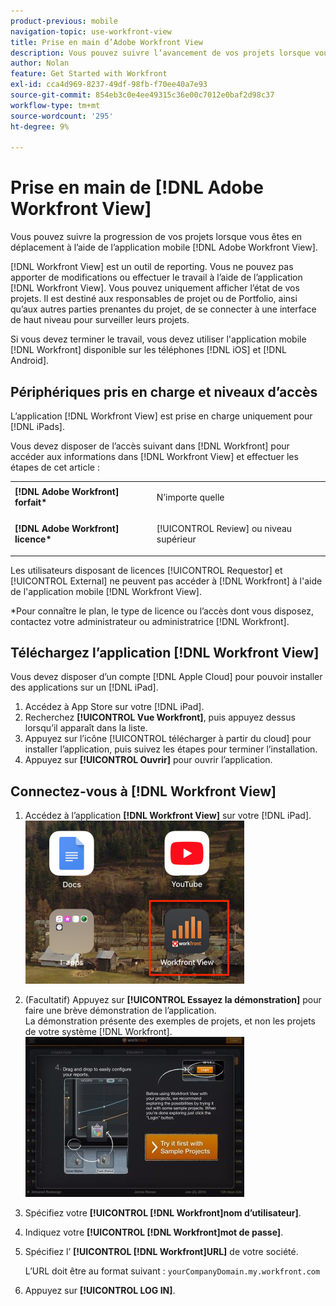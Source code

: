 ```yaml
---
product-previous: mobile
navigation-topic: use-workfront-view
title: Prise en main d’Adobe Workfront View
description: Vous pouvez suivre l’avancement de vos projets lorsque vous êtes en déplacement à l’aide de l’application mobile  [!DNL Adobe Workfront] View mobile app.
author: Nolan
feature: Get Started with Workfront
exl-id: cca4d969-8237-49df-98fb-f70ee40a7e93
source-git-commit: 854eb3c0e4ee49315c36e00c7012e0baf2d98c37
workflow-type: tm+mt
source-wordcount: '295'
ht-degree: 9%

---
```


# Prise en main de [!DNL Adobe Workfront View]

Vous pouvez suivre la progression de vos projets lorsque vous êtes en déplacement à l’aide de l’application mobile [!DNL Adobe Workfront View].

[!DNL Workfront View] est un outil de reporting. Vous ne pouvez pas apporter de modifications ou effectuer le travail à l’aide de l’application [!DNL Workfront View]. Vous pouvez uniquement afficher l’état de vos projets. Il est destiné aux responsables de projet ou de Portfolio, ainsi qu’aux autres parties prenantes du projet, de se connecter à une interface de haut niveau pour surveiller leurs projets.

Si vous devez terminer le travail, vous devez utiliser l&#39;application mobile [!DNL Workfront] disponible sur les téléphones [!DNL iOS] et [!DNL Android].

## Périphériques pris en charge et niveaux d’accès

L’application [!DNL Workfront View] est prise en charge uniquement pour [!DNL iPads].

Vous devez disposer de l’accès suivant dans [!DNL Workfront] pour accéder aux informations dans [!DNL Workfront View] et effectuer les étapes de cet article :

<table style="table-layout:auto"> 
 <col> 
 </col> 
 <col> 
 </col> 
 <tbody> 
  <tr> 
   <td role="rowheader"><strong>[!DNL Adobe Workfront] forfait*</strong></td> 
   <td> <p>N’importe quelle</p> </td> 
  </tr> 
  <tr> 
   <td role="rowheader"><strong>[!DNL Adobe Workfront] licence*</strong></td> 
   <td> <p>[!UICONTROL Review] ou niveau supérieur</p> </td> 
  </tr> 
 </tbody> 
</table>

Les utilisateurs disposant de licences [!UICONTROL Requestor] et [!UICONTROL External] ne peuvent pas accéder à [!DNL Workfront] à l&#39;aide de l&#39;application mobile [!DNL Workfront View].

&#42;Pour connaître le plan, le type de licence ou l’accès dont vous disposez, contactez votre administrateur ou administratrice [!DNL Workfront].

## Téléchargez l’application [!DNL Workfront View]

Vous devez disposer d’un compte [!DNL Apple Cloud] pour pouvoir installer des applications sur un [!DNL iPad].

1. Accédez à App Store sur votre [!DNL iPad].
1. Recherchez **[!UICONTROL Vue Workfront]**, puis appuyez dessus lorsqu’il apparaît dans la liste.
1. Appuyez sur l’icône [!UICONTROL télécharger à partir du cloud] pour installer l’application, puis suivez les étapes pour terminer l’installation.
1. Appuyez sur **[!UICONTROL Ouvrir]** pour ouvrir l’application.

## Connectez-vous à [!DNL Workfront View]

1. Accédez à l’application **[!DNL Workfront View]** sur votre [!DNL iPad].\
   ![workfront_view_app_Adobe.png](assets/workfront-view-app-adobe-350x261.png)

1. (Facultatif) Appuyez sur **[!UICONTROL Essayez la démonstration]** pour faire une brève démonstration de l’application.\
   La démonstration présente des exemples de projets, et non les projets de votre système [!DNL Workfront].\
   ![[!DNL workfront_view_demo].jpg](assets/workfront-view-demo-350x256.jpg)

1. Spécifiez votre **[!UICONTROL [!DNL Workfront]nom d’utilisateur]**.
1. Indiquez votre **[!UICONTROL [!DNL Workfront]mot de passe]**.
1. Spécifiez l’ **[!UICONTROL [!DNL Workfront]URL]** de votre société.

   L’URL doit être au format suivant : `yourCompanyDomain.my.workfront.com`

1. Appuyez sur **[!UICONTROL LOG IN]**.

